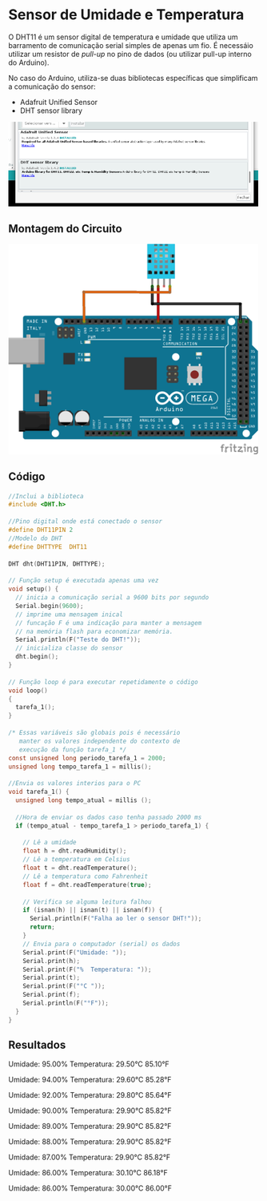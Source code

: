 # Sensor de Umidade e Temperatura

O DHT11 é um sensor digital de temperatura e umidade que utiliza um barramento de comunicação serial simples de apenas um fio. É necessáio utilizar um resistor de _pull-up_ no pino de dados (ou utilizar pull-up interno do Arduino).

No caso do Arduino, utiliza-se duas bibliotecas específicas que simplificam a comunicação do sensor:

- Adafruit Unified Sensor
- DHT sensor library

<img src= "libs.png" alt = "Circuito temperatura" width = "500" />

## Montagem do Circuito

<img src= "dht.png" alt = "Circuito temperatura" width = "500" />

## Código
```C
//Inclui a biblioteca
#include <DHT.h>

//Pino digital onde está conectado o sensor
#define DHT11PIN 2
//Modelo do DHT
#define DHTTYPE  DHT11

DHT dht(DHT11PIN, DHTTYPE);

// Função setup é executada apenas uma vez
void setup() {
  // inicia a comunicação serial a 9600 bits por segundo
  Serial.begin(9600);
  // imprime uma mensagem inical
  // funcação F é uma indicação para manter a mensagem
  // na memória flash para economizar memória.
  Serial.println(F("Teste do DHT!"));
  // inicializa classe do sensor
  dht.begin();
}

// Função loop é para executar repetidamente o código
void loop()
{
  tarefa_1();
}

/* Essas variáveis são globais pois é necessário
   manter os valores independente do contexto de
   execução da função tarefa_1 */
const unsigned long periodo_tarefa_1 = 2000;
unsigned long tempo_tarefa_1 = millis();

//Envia os valores interios para o PC
void tarefa_1() {
  unsigned long tempo_atual = millis ();

  //Hora de enviar os dados caso tenha passado 2000 ms
  if (tempo_atual - tempo_tarefa_1 > periodo_tarefa_1) {

    // Lê a umidade
    float h = dht.readHumidity();
    // Lê a temperatura em Celsius
    float t = dht.readTemperature();
    // Lê a temperatura como Fahrenheit
    float f = dht.readTemperature(true);

    // Verifica se alguma leitura falhou
    if (isnan(h) || isnan(t) || isnan(f)) {
      Serial.println(F("Falha ao ler o sensor DHT!"));
      return;
    }
    // Envia para o computador (serial) os dados
    Serial.print(F("Umidade: "));
    Serial.print(h);
    Serial.print(F("%  Temperatura: "));
    Serial.print(t);
    Serial.print(F("°C "));
    Serial.print(f);
    Serial.println(F("°F"));
  }
}
```

## Resultados

Umidade: 95.00%  Temperatura: 29.50°C 85.10°F

Umidade: 94.00%  Temperatura: 29.60°C 85.28°F

Umidade: 92.00%  Temperatura: 29.80°C 85.64°F

Umidade: 90.00%  Temperatura: 29.90°C 85.82°F

Umidade: 89.00%  Temperatura: 29.90°C 85.82°F

Umidade: 88.00%  Temperatura: 29.90°C 85.82°F

Umidade: 87.00%  Temperatura: 29.90°C 85.82°F

Umidade: 86.00%  Temperatura: 30.10°C 86.18°F

Umidade: 86.00%  Temperatura: 30.00°C 86.00°F
